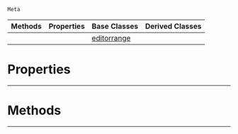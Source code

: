  `Meta`

|Methods|Properties|Base Classes|Derived Classes|
|---|---|---|---|
| | |[editorrange](https://github.com/zeroengineteam/ZeroDocs/blob/master/code_reference/class_reference/editorrange.markdown)| |


 #  Properties


---  
 #  Methods


---  
 

 